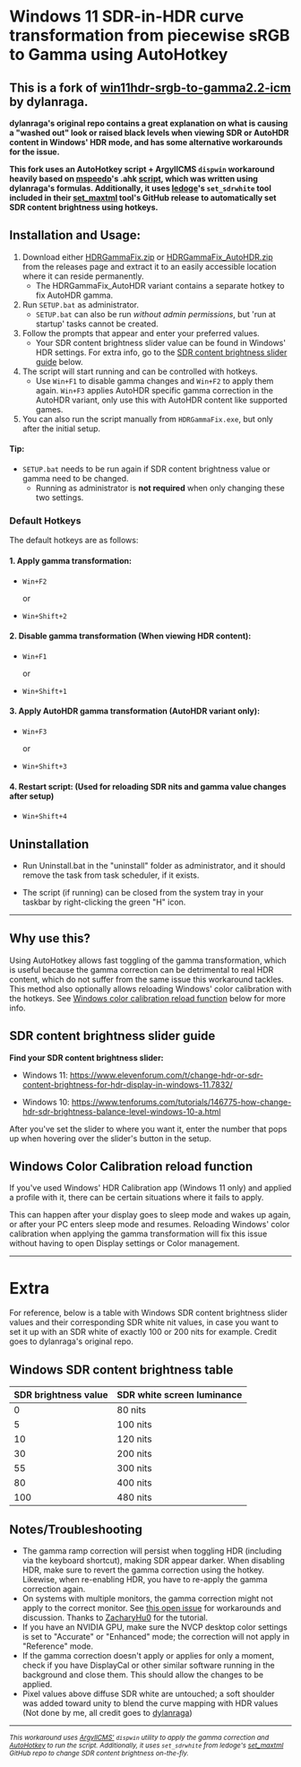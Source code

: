 # Windows 11 SDR-in-HDR curve transformation from piecewise sRGB to Gamma using AutoHotkey

## This is a fork of [win11hdr-srgb-to-gamma2.2-icm](https://github.com/dylanraga/win11hdr-srgb-to-gamma2.2-icm) by dylanraga. 
**dylanraga's original repo contains a great explanation on what is causing a "washed out" look or raised black levels when viewing SDR or AutoHDR content in Windows' HDR mode, and has some alternative workarounds for the issue.**

**This fork uses an AutoHotkey script + ArgyllCMS `dispwin` workaround heavily based on [mspeedo](https://github.com/mspeedo)'s .ahk [script](https://github.com/dylanraga/win11hdr-srgb-to-gamma2.2-icm/issues/7), which was written using dylanraga's formulas. Additionally, it uses [ledoge](https://github.com/ledoge)'s `set_sdrwhite` tool included in their [set_maxtml](https://github.com/ledoge/set_maxtml) tool's GitHub release to automatically set SDR content brightness using hotkeys.**

## Installation and Usage:

1. Download either [HDRGammaFix.zip](https://github.com/Animesh-Does-Code/win11hdr-srgb-to-gamma2.2-ahk/releases/latest/download/HDRGammaFix.zip) or [HDRGammaFix_AutoHDR.zip](https://github.com/Animesh-Does-Code/win11hdr-srgb-to-gamma2.2-ahk/releases/latest/download/HDRGammaFix_AutoHDR.zip) from the releases page and extract it to an easily accessible location where it can reside permanently.
   - The HDRGammaFix_AutoHDR variant contains a separate hotkey to fix AutoHDR gamma.
2. Run `SETUP.bat` as administrator.
   - `SETUP.bat` can also be run _without admin permissions_, but 'run at startup' tasks cannot be created.
3. Follow the prompts that appear and enter your preferred values.
   - Your SDR content brightness slider value can be found in Windows' HDR settings. For extra info, go to the [SDR content brightness slider guide](https://github.com/Animesh-Does-Code/win11hdr-srgb-to-gamma2.2-ahk?tab=readme-ov-file#sdr-content-brightness-slider-guide) below.
4. The script will start running and can be controlled with hotkeys.
   - Use `Win+F1` to disable gamma changes and `Win+F2` to apply them again. `Win+F3` applies AutoHDR specific gamma correction in the AutoHDR variant, only use this with AutoHDR content like supported games.
5. You can also run the script manually from `HDRGammaFix.exe`, but only after the initial setup.

#### Tip:

- `SETUP.bat` needs to be run again if SDR content brightness value or gamma need to be changed.
  - Running as administrator is **not required** when only changing these two settings.

### Default Hotkeys

The default hotkeys are as follows:

#### 1. Apply gamma transformation:

   - `Win+F2`
     
     or
     
   - `Win+Shift+2`

#### 2. Disable gamma transformation (When viewing HDR content):

   - `Win+F1`
     
     or
     
   - `Win+Shift+1`

#### 3. Apply AutoHDR gamma transformation (AutoHDR variant only):

   - `Win+F3`
     
     or
     
   - `Win+Shift+3`

#### 4. Restart script: (Used for reloading SDR nits and gamma value changes after setup)

   - `Win+Shift+4`

## Uninstallation

- Run Uninstall.bat in the "uninstall" folder as administrator, and it should remove the task from task scheduler, if it exists.

- The script (if running) can be closed from the system tray in your taskbar by right-clicking the green "H" icon.

<hr>

## Why use this?

Using AutoHotkey allows fast toggling of the gamma transformation, which is useful because the gamma correction can be detrimental to real HDR content, which do not suffer from the same issue this workaround tackles.
This method also optionally allows reloading Windows' color calibration with the hotkeys. See [Windows color calibration reload function](https://github.com/Animesh-Does-Code/win11hdr-srgb-to-gamma2.2-ahk?tab=readme-ov-file#windows-color-calibration-reload-function) below for more info.

## SDR content brightness slider guide

**Find your SDR content brightness slider:**

- Windows 11: https://www.elevenforum.com/t/change-hdr-or-sdr-content-brightness-for-hdr-display-in-windows-11.7832/

- Windows 10: https://www.tenforums.com/tutorials/146775-how-change-hdr-sdr-brightness-balance-level-windows-10-a.html

After you've set the slider to where you want it, enter the number that pops up when hovering over the slider's button in the setup.

## Windows Color Calibration reload function

If you've used Windows' HDR Calibration app (Windows 11 only) and applied a profile with it, there can be certain situations where it fails to apply.

This can happen after your display goes to sleep mode and wakes up again, or after your PC enters sleep mode and resumes. Reloading Windows' 
color calibration when applying the gamma transformation will fix this issue without having to open Display settings or Color management.

<hr>

<h1>Extra</h1>

For reference, below is a table with Windows SDR content brightness slider values and their corresponding SDR white nit values, in case you want to set it up with an SDR white of exactly 100 or 200 nits for example. Credit goes to dylanraga's original repo.

## Windows SDR content brightness table

| SDR brightness value | SDR white screen luminance |
| -------------------- | -------------------------- |
| 0                    | 80 nits                    |
| 5                    | 100 nits                   |
| 10                   | 120 nits                   |
| 30                   | 200 nits                   |
| 55                   | 300 nits                   |
| 80                   | 400 nits                   |
| 100                  | 480 nits                   |

## Notes/Troubleshooting

- The gamma ramp correction will persist when toggling HDR (including via the keyboard shortcut), making SDR appear darker. When disabling HDR, make sure to revert the gamma correction using the hotkey. Likewise, when re-enabling HDR, you have to re-apply the gamma correction again.
- On systems with multiple monitors, the gamma correction might not apply to the correct monitor. See [this open issue](https://github.com/Animesh-Does-Code/win11hdr-srgb-to-gamma2.2-ahk/issues/3) for workarounds and discussion. Thanks to [ZacharyHu0](https://github.com/ZacharyHu0) for the tutorial.
- If you have an NVIDIA GPU, make sure the NVCP desktop color settings is set to "Accurate" or "Enhanced" mode; the correction will not apply in "Reference" mode.
- If the gamma correction doesn't apply or applies for only a moment, check if you have DisplayCal or other similar software running in the background and close them. This should allow the changes to be applied.
- Pixel values above diffuse SDR white are untouched; a soft shoulder was added toward unity to blend the curve mapping with HDR values (Not done by me, all credit goes to [dylanraga](https://github.com/dylanraga))

<hr>

<small><em> This workaround uses [ArgyllCMS'](https://www.argyllcms.com/) `dispwin` utility to apply the gamma correction and [AutoHotkey](https://www.autohotkey.com/) to run the script. Additionally, it uses `set_sdrwhite` from ledoge's [set_maxtml](https://github.com/ledoge/set_maxtml) GitHub repo to change SDR content brightness on-the-fly.</em></small>
